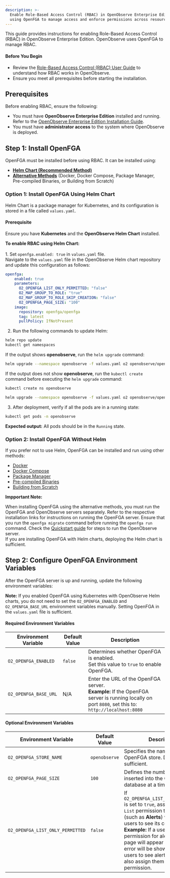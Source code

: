 ```yaml
---
description: >-
  Enable Role-Based Access Control (RBAC) in OpenObserve Enterprise Edition
  using OpenFGA to manage access and enforce permissions across resources.
---
```

This guide provides instructions for enabling Role-Based Access Control (RBAC) in OpenObserve Enterprise Edition. OpenObserve uses OpenFGA to manage RBAC.

#### Before You Begin

- Review the [Role-Based Access Control (RBAC) User Guide](role-based-access-control.md) to understand how RBAC works in OpenObserve.
- Ensure you meet all prerequisites before starting the installation.

## Prerequisites

Before enabling RBAC, ensure the following:

- You must have **OpenObserve Enterprise Edition** installed and running. Refer to the [OpenObserve Enterprise Edition Installation Guide](../../openobserve-enterprise-edition-installation-guide.md).
- You must have **administrator access** to the system where OpenObserve is deployed.

## Step 1: Install OpenFGA

OpenFGA must be installed before using RBAC. It can be installed using:

- [**Helm Chart (Recommended Method)**](#option-1-install-openfga-using-helm-chart)
- [**Alternative Methods**](#option-2-install-openfga-without-helm) (Docker, Docker Compose, Package Manager, Pre-compiled Binaries, or Building from Scratch)

### Option 1: Install OpenFGA Using Helm Chart

Helm Chart is a package manager for Kubernetes, and its configuration is stored in a file called `values.yaml`.

#### Prerequisite

Ensure you have **Kubernetes** and the **OpenObserve Helm Chart** installed.

**To enable RBAC using Helm Chart:** 
<br><br>1. Set `openfga.enabled: true` in `values.yaml` file.<br> 
Navigate to the `values.yaml` file in the OpenObserve Helm chart repository and update this configuration as follows:

```yml linenums="1"
openfga:
    enabled: true
    parameters:
      O2_OPENFGA_LIST_ONLY_PERMITTED: "false"
      O2_MAP_GROUP_TO_ROLE: "true"
      O2_MAP_GROUP_TO_ROLE_SKIP_CREATION: "false"
      O2_OPENFGA_PAGE_SIZE: "100"
    image:
      repository: openfga/openfga
      tag: latest
      pullPolicy: IfNotPresent
```
2. Run the following commands to update Helm:

```sh
helm repo update
kubectl get namespaces
```

If the output shows **openobserve**, run the `helm upgrade` command:

```sh
helm upgrade --namespace openobserve -f values.yaml o2 openobserve/openobserve
```

If the output does not show **openobserve**, run the `kubectl create` command before executing the `helm upgrade` command: 
    
```sh 
kubectl create ns openobserve
```
```sh
helm upgrade --namespace openobserve -f values.yaml o2 openobserve/openobserve
```
3. After deployment, verify if all the pods are in a running state:

```sh
kubectl get pods -n openobserve
```
**Expected output:** All pods should be in the `Running` state.


### Option 2: Install OpenFGA Without Helm

If you prefer not to use Helm, OpenFGA can be installed and run using other methods:

- [Docker](https://openfga.dev/docs/getting-started/setup-openfga/docker)
- [Docker Compose](https://github.com/openfga/openfga?tab=readme-ov-file#docker-compose)  
- [Package Manager](https://github.com/openfga/openfga?tab=readme-ov-file#package-managers)
- [Pre-compiled Binaries](https://github.com/openfga/openfga?tab=readme-ov-file#pre-compiled-binaries)
- [Building from Scratch](https://github.com/openfga/openfga?tab=readme-ov-file#building-from-source)

**Impportant Note:** 

When installing OpenFGA using the alternative methods, you must run the OpenFGA and OpenObserve servers separately. Refer to the respective installation links for instructions on running the OpenFGA server. Ensure that you run the `openfga migrate` command before running the `openfga run` command. Check the [Quickstart guide](https://openobserve.ai/docs/quickstart/#openobserve-cloud) for steps to run the OpenObserve server.
<br>If you are installing OpenFGA with Helm charts, deploying the Helm chart is sufficient.

## Step 2: Configure OpenFGA Environment Variables

After the OpenFGA server is up and running, update the following environment variables:

**Note:** If you enabled OpenFGA using Kubernetes with OpenObserve Helm charts, you do not need to set the `O2_OPENFGA_ENABLED` and `O2_OPENFGA_BASE_URL` environment variables manually. Setting OpenFGA in the `values.yaml` file is sufficient.


#### **Required Environment Variables**
| **Environment Variable** | **Default Value** | **Description** |
|--------------------------|-------------------|----------------|
| `O2_OPENFGA_ENABLED` | `false` | Determines whether OpenFGA is enabled. <br>Set this value to `true` to enable OpenFGA. |
| `O2_OPENFGA_BASE_URL` | N/A | Enter the URL of the OpenFGA server. <br> **Example:** If the OpenFGA server is running locally on port `8080`, set this to: <br> `http://localhost:8080` |


#### **Optional Environment Variables**
| **Environment Variable** | **Default Value** | **Description** |
|--------------------------|-------------------|----------------|
| `O2_OPENFGA_STORE_NAME` | `openobserve` | Specifies the name of the OpenFGA store. Default value is sufficient. |
| `O2_OPENFGA_PAGE_SIZE` | `100` | Defines the number of records inserted into the OpenFGA database at a time. |
| `O2_OPENFGA_LIST_ONLY_PERMITTED` | `false` | If `O2_OPENFGA_LIST_ONLY_PERMITTED` is set to `true`, assigning only the `List` permission to a resource (such as **Alerts**) will not allow users to see its contents. <br> **Example:** If a user has the `List` permission for alerts, the **Alerts** page will appear empty, but no error will be shown. To allow users to see alerts, you must also assign them the `Get` permission. |
